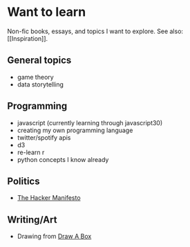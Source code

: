 # Want to learn

Non-fic books, essays, and topics I want to explore. See also: [[Inspiration]].

## General topics
- game theory
- data storytelling

## Programming
- javascript (currently learning through javascript30)
- creating my own programming language
- twitter/spotify apis
- d3
- re-learn r
- python concepts I know already

## Politics
- [The Hacker Manifesto](https://books.google.ie/books?id=ZuHN7tgkcFIC)

## Writing/Art
- Drawing from [Draw A Box](https://drawabox.com)